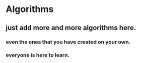 # Algorithms
## just add more and more algorithms here.
### even the ones that you have created on your own.
### everyone is here to learn.
